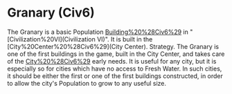 # Granary (Civ6)

The Granary is a basic Population [Building%20%28Civ6%29](building) in "[Civilization%20VI](Civilization VI)". It is built in the [City%20Center%20%28Civ6%29](City Center).
Strategy.
The Granary is one of the first buildings in the game, built in the City Center, and takes care of the [City%20%28Civ6%29](city's) early needs. It is useful for any city, but it is especially so for cities which have no access to Fresh Water. In such cities, it should be either the first or one of the first buildings constructed, in order to allow the city's Population to grow to any useful size.